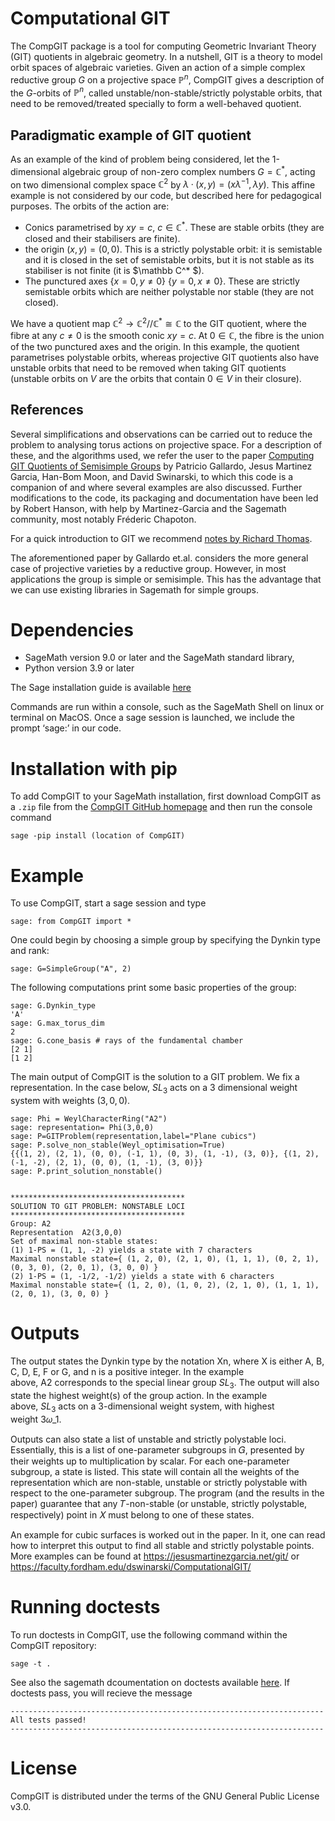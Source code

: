 # Computational GIT

The CompGIT package is a tool for computing Geometric Invariant Theory (GIT) quotients in algebraic geometry. In a nutshell, GIT is a theory to model orbit spaces of algebraic varieties. Given an action of a simple complex reductive group $G$ on a projective space $\mathbb{P}^n$, CompGIT gives a description of the $G$-orbits of $\mathbb{P}^n$, called unstable/non-stable/strictly polystable orbits, that need to be removed/treated specially to form a well-behaved quotient. 

## Paradigmatic example of GIT quotient
As an example of the kind of problem being considered, let the 1-dimensional algebraic group of non-zero complex numbers $G=\mathbb C^*$, acting on two dimensional complex space $\mathbb C^2$ by $\lambda · (x, y) = (x\lambda^{-1}, \lambda y)$. This affine example is not considered by our code, but described here for pedagogical purposes. The orbits of the action are:
* Conics parametrised by $xy = c$, $c\in \mathbb C^*$. These are stable orbits (they are closed and their stabilisers are finite).
* the origin $(x, y) = (0, 0)$. This is a strictly polystable orbit: it is semistable and it is closed in the set of semistable orbits, but it is not stable as its stabiliser is not finite (it is $\mathbb C^* $).
* The punctured axes $\{x = 0, y\neq 0\}$  $\{y = 0, x\neq 0\}$. These are strictly semistable orbits which are neither polystable nor stable (they are not closed).

We have a quotient map $\mathbb C^2 \rightarrow \mathbb C^2//\mathbb C^* \cong \mathbb C$ to the GIT quotient, where the fibre at any $c\neq 0$ is the smooth conic $xy=c$. At $0\in \mathbb C$, the fibre is the union of the two punctured axes and the origin. In this example, the quotient parametrises polystable orbits, whereas projective GIT quotients also have unstable orbits that need to be removed when taking GIT quotients (unstable orbits on $V$ are the orbits that contain $0\in V$ in their closure).

## References
Several simplifications and observations can be carried out to reduce the problem to analysing torus actions on projective space. For a description of these, and the algorithms used, we refer the user to the paper [Computing GIT Quotients of Semisimple Groups](https://arxiv.org/abs/2308.08049) by Patricio Gallardo, Jesus Martinez Garcia, Han-Bom Moon, and David Swinarski, to which this code is a companion of and where several examples are also discussed. Further modifications to the code, its packaging and documentation have been led by Robert Hanson, with help by Martinez-Garcia and the Sagemath community, most notably Fréderic Chapoton. 

For a quick introduction to GIT we recommend [notes by Richard Thomas](https://arxiv.org/abs/math/0512411).

The aforementioned paper by Gallardo et.al. considers the more general case of projective varieties by a reductive group. However, in most applications the group is simple or semisimple. This has the advantage that we can use existing libraries in Sagemath for simple groups.

# Dependencies 

* SageMath version 9.0 or later and the SageMath standard library, 
* Python version 3.9 or later

The Sage installation guide is available [here](https://doc.sagemath.org/html/en/installation/index.html)

Commands are run within a console, such as the SageMath Shell on linux or terminal on MacOS. Once a sage session is launched, we include the prompt ‘sage:’ in our code.  
 
# Installation with pip 

To add CompGIT to your SageMath installation, first download CompGIT as a ```.zip``` file from the [CompGIT GitHub homepage](https://github.com/Robbie-H/CompGIT) and then run the console command 

```
sage -pip install (location of CompGIT)
```

# Example 

To use CompGIT, start a sage session and type 

```
sage: from CompGIT import *
```

One could begin by choosing a simple group by specifying the Dynkin type and rank: 

```
sage: G=SimpleGroup("A", 2)
```

The following computations print some basic properties of the group: 

```
sage: G.Dynkin_type 
'A'
sage: G.max_torus_dim 
2
sage: G.cone_basis # rays of the fundamental chamber
[2 1]
[1 2]
```

The main output of CompGIT is the solution to a GIT problem. We fix a representation. In the case below, $SL_3$ acts on a 3 dimensional weight system with weights $(3,0,0)$.

```
sage: Phi = WeylCharacterRing("A2")
sage: representation= Phi(3,0,0)
sage: P=GITProblem(representation,label="Plane cubics")
sage: P.solve_non_stable(Weyl_optimisation=True)
{{(1, 2), (2, 1), (0, 0), (-1, 1), (0, 3), (1, -1), (3, 0)}, {(1, 2), (-1, -2), (2, 1), (0, 0), (1, -1), (3, 0)}}
sage: P.print_solution_nonstable()


***************************************
SOLUTION TO GIT PROBLEM: NONSTABLE LOCI
***************************************
Group: A2
Representation  A2(3,0,0)
Set of maximal non-stable states:
(1) 1-PS = (1, 1, -2) yields a state with 7 characters
Maximal nonstable state={ (1, 2, 0), (2, 1, 0), (1, 1, 1), (0, 2, 1), (0, 3, 0), (2, 0, 1), (3, 0, 0) }
(2) 1-PS = (1, -1/2, -1/2) yields a state with 6 characters
Maximal nonstable state={ (1, 2, 0), (1, 0, 2), (2, 1, 0), (1, 1, 1), (2, 0, 1), (3, 0, 0) }
```

# Outputs 

The output states the Dynkin type by the notation Xn, where X is either A, B, C, D, E, F or G, and n is a positive integer. In the example above, A2 corresponds to the special linear group $SL_3$. The output will also state the highest weight(s) of the group action. In the example above, $SL_3$ acts on a 3-dimensional weight system, with highest weight 3𝜔_1.

Outputs can also state a list of unstable and strictly polystable loci. Essentially, this is a list of one-parameter subgroups in 𝐺, presented by their weights up to multiplication by scalar. For each one-parameter subgroup, a state is listed. This state will contain all the weights of the representation which are non-stable, unstable or strictly polystable with respect to the one-parameter subgroup. The program (and the results in the paper) guarantee that any 𝑇-non-stable (or unstable, strictly polystable, respectively) point in 𝑋 must belong to one of these states. 

An example for cubic surfaces is worked out in the paper. In it, one can read how to interpret this output to find all stable and strictly polystable points. More examples can be found at https://jesusmartinezgarcia.net/git/ or https://faculty.fordham.edu/dswinarski/ComputationalGIT/ 

# Running doctests

To run doctests in CompGIT, use the following command within the CompGIT repository: 

```
sage -t .
```

See also the sagemath dcoumentation on doctests available [here](https://doc.sagemath.org/html/en/developer/doctesting.html). If doctests pass, you will recieve the message 

```
----------------------------------------------------------------------
All tests passed!
----------------------------------------------------------------------
```

# License
CompGIT is distributed under the terms of the GNU General Public License v3.0. 
